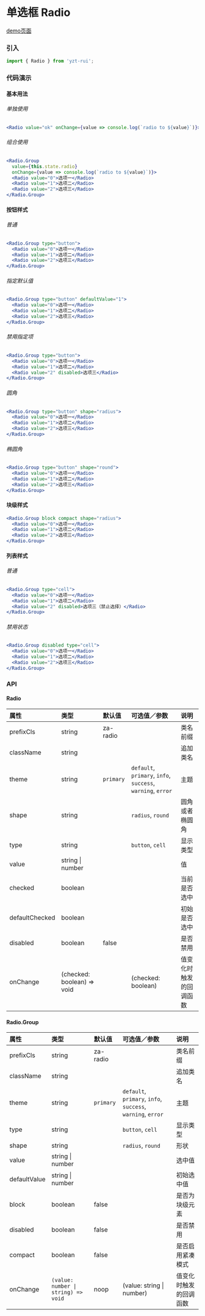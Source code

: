 # 单选框 Radio

[demo页面](http://47.102.138.2/yui.mobile/#/radio)

### 引入

```js
import { Radio } from 'yzt-rui';
```

### 代码演示

#### 基本用法

###### 单独使用
```jsx
<Radio value="ok" onChange={value => console.log(`radio to ${value}`)}>同意条款</Radio>
```

###### 组合使用
```jsx
<Radio.Group
  value={this.state.radio}
  onChange={value => console.log(`radio to ${value}`)}>
  <Radio value="0">选项一</Radio>
  <Radio value="1">选项二</Radio>
  <Radio value="2">选项三</Radio>
</Radio.Group>
```

#### 按钮样式

###### 普通
```jsx
<Radio.Group type="button">
  <Radio value="0">选项一</Radio>
  <Radio value="1">选项二</Radio>
  <Radio value="2">选项三</Radio>
</Radio.Group>
```

###### 指定默认值
```jsx
<Radio.Group type="button" defaultValue="1">
  <Radio value="0">选项一</Radio>
  <Radio value="1">选项二</Radio>
  <Radio value="2">选项三</Radio>
</Radio.Group>
```

###### 禁用指定项
```jsx
<Radio.Group type="button">
  <Radio value="0">选项一</Radio>
  <Radio value="1">选项二</Radio>
  <Radio value="2" disabled>选项三</Radio>
</Radio.Group>
```

###### 圆角
```jsx
<Radio.Group type="button" shape="radius">
  <Radio value="0">选项一</Radio>
  <Radio value="1">选项二</Radio>
  <Radio value="2">选项三</Radio>
</Radio.Group>
```

###### 椭圆角
```jsx
<Radio.Group type="button" shape="round">
  <Radio value="0">选项一</Radio>
  <Radio value="1">选项二</Radio>
  <Radio value="2">选项三</Radio>
</Radio.Group>
```

#### 块级样式
```jsx
<Radio.Group block compact shape="radius">
  <Radio value="0">选项一</Radio>
  <Radio value="1">选项二</Radio>
  <Radio value="2">选项三</Radio>
</Radio.Group>
```

#### 列表样式

###### 普通
```jsx
<Radio.Group type="cell">
  <Radio value="0">选项一</Radio>
  <Radio value="1">选项二</Radio>
  <Radio value="2" disabled>选项三（禁止选择）</Radio>
</Radio.Group>
```

###### 禁用状态
```jsx
<Radio.Group disabled type="cell">
  <Radio value="0">选项一</Radio>
  <Radio value="1">选项二</Radio>
  <Radio value="2">选项三</Radio>
</Radio.Group>
```


### API

#### Radio

| 属性 | 类型 | 默认值 | 可选值／参数 | 说明 |
| :--- | :--- | :--- | :--- | :--- |
| prefixCls | string | za-radio | | 类名前缀 |
| className | string | | | 追加类名 |
| theme | string | `primary` | `default`, `primary`, `info`, `success`, `warning`, `error` | 主题 |
| shape | string | | `radius`, `round` | 圆角或者椭圆角 |
| type | string | | `button`, `cell` | 显示类型 |
| value | string &#124; number | | | 值 |
| checked | boolean | | | 当前是否选中 |
| defaultChecked | boolean | | | 初始是否选中 |
| disabled | boolean | false | | 是否禁用 |
| onChange | (checked: boolean) => void | | \(checked: boolean\) | 值变化时触发的回调函数 |

#### Radio.Group

| 属性 | 类型 | 默认值 | 可选值／参数 | 说明 |
| :--- | :--- | :--- | :--- | :--- |
| prefixCls | string | za-radio | | 类名前缀 |
| className | string | | | 追加类名 |
| theme | string | `primary` | `default`, `primary`, `info`, `success`, `warning`, `error` | 主题 |
| type | string | | `button`, `cell` | 显示类型 |
| shape | string | | `radius`, `round` | 形状 |
| value | string &#124; number | | | 选中值 |
| defaultValue | string &#124; number | | | 初始选中值 |
| block | boolean | false | | 是否为块级元素 |
| disabled | boolean | false | | 是否禁用 |
| compact | boolean | false | | 是否启用紧凑模式 |
| onChange | <code>(value: number &#124; string) => void</code> | noop | \(value: string &#124; number\) | 值变化时触发的回调函数 |




